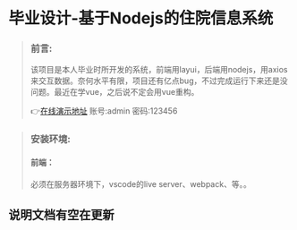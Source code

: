 # 毕业设计-基于Nodejs的住院信息系统

> ### 前言:
>
> 该项目是本人毕业时所开发的系统，前端用layui，后端用nodejs，用axios来交互数据。奈何水平有限，项目还有亿点bug，不过完成运行下来还是没问题。最近在学vue，之后说不定会用vue重构。
>
> 👉[在线演示地址](http://thinkpeach.cn:3001/his_browser/page/login.html)      账号:admin   密码:123456

> ### 安装环境:
> #### 前端：
> 必须在服务器环境下，vscode的live server、webpack、等。。

## 说明文档有空在更新
